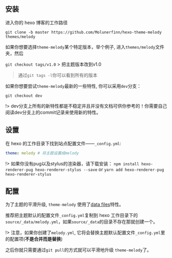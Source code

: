 ## 安装

进入你的 hexo 博客的工作路径

```
git clone -b master https://github.com/Molunerfinn/hexo-theme-melody themes/melody
```

如果你想要选择`theme-melody`某个特定版本，举个例子, 进入`themes/melody`文件夹，然后

`git checkout tags/v1.0` > 把主题版本改到v1.0

> 通过`git tags -l`你可以看到所有的版本

如果你想要尝试`theme-melody`最新的一些特性, 你可以采用`dev`分支：

```
git checkout dev
```

!> dev分支上所有的新特性都是不稳定并且并没有文档可供你参考的！你需要自己阅读dev分支上的commit记录来使用新的特性。

## 设置

在 hexo 的工作目录下找到站点配置文件——`_config.yml`:

```yaml
theme: melody # 将主题设置成melody
```

!> 如果你没有pug以及stylus的渲染器，请下载安装： `npm install hexo-renderer-pug hexo-renderer-stylus --save` or `yarn add hexo-renderer-pug hexo-renderer-stylus`

## 配置

为了主题的平滑升级, `theme-melody` 使用了[data files](https://hexo.io/docs/data-files.html)特性。

推荐把主题默认的配置文件`_config.yml`复制到 hexo 工作目录下的`source/_data/melody.yml`，如果`source/_data`的目录不存在那就创建一个。

!> 注意，如果你创建了`melody.yml`, 它将会替换主题默认配置文件`_config.yml`里的配置项(**不是合并而是替换**)

之后你就只需要通过`git pull`的方式就可以平滑地升级 `theme-melody`了。




